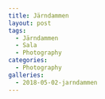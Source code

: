 ```yaml
---
title: Järndammen
layout: post
tags:
  - Järndammen
  - Sala
  - Photography
categories:
  - Photography
galleries:
  - 2018-05-02-jarndammen
---
```

